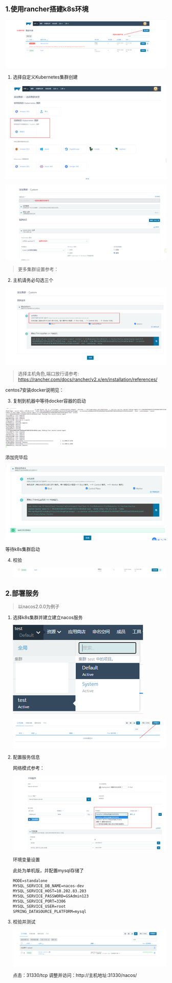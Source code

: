 ## 1.使用rancher搭建k8s环境

![image-20210407144524349](2.rancher入门图片/image-20210407144524349.png)

1. 选择自定义Kubernetes集群创建

![image-20210407150603501](2.rancher入门图片/image-20210407150603501.png)

![image-20210407150803856](2.rancher入门图片/image-20210407150803856.png)

> 更多集群设置参考：

2. 主机请务必勾选三个

![image-20210407151323596](2.rancher入门图片/image-20210407151323596.png)

> 选择主机角色,端口放行请参考: https://rancher.com/docs/rancher/v2.x/en/installation/references/

centos7安装docker说明见：

3. 复制到机器中等待docker容器的启动

![image-20210407171105840](2.rancher入门图片/image-20210407171105840.png)

添加完毕后

![image-20210407171121818](2.rancher入门图片/image-20210407171121818.png)

等待k8s集群启动

4. 校验

   ![image-20210407174758784](2.rancher入门图片/image-20210407174758784.png)

## 2.部署服务

> 以nacos2.0.0为例子

1. 选择k8s集群并建立建立nacos服务

   ![image-20210407175803957](2.rancher入门图片/image-20210407175803957.png)

   ![image-20210407175835574](2.rancher入门图片/image-20210407175835574.png)

2. 配置服务信息

   网络模式参考：

   ![image-20210407181906683](2.rancher入门图片/image-20210407181906683.png)

   环境变量设置

   此处为单机版，并配置mysql存储了

   ```properties
   MODE=standalone
   MYSQL_SERVICE_DB_NAME=nacos-dev
   MYSQL_SERVICE_HOST=10.202.83.203
   MYSQL_SERVICE_PASSWORD=GSAdmin123
   MYSQL_SERVICE_PORT=3306
   MYSQL_SERVICE_USER=root
   SPRING_DATASOURCE_PLATFORM=mysql
   ```

3. 校验并测试

   ![image-20210407182020231](2.rancher入门图片/image-20210407182020231.png)

   点击：31330/tcp 调整并访问：http://主机地址:31330/nacos/